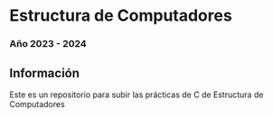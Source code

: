 # Estructura de Computadores
### Año 2023 - 2024

## Información
Este es un repositorio para subir las prácticas de C de Estructura de Computadores
